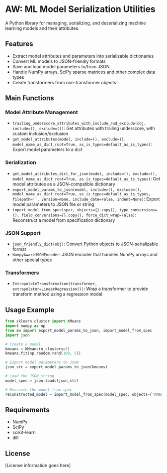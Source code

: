 # AW: ML Model Serialization Utilities

A Python library for managing, serializing, and deserializing machine learning models and their attributes.

## Features

- Extract model attributes and parameters into serializable dictionaries
- Convert ML models to JSON-friendly formats
- Save and load model parameters to/from JSON
- Handle NumPy arrays, SciPy sparse matrices and other complex data types
- Create transformers from non-transformer objects

## Main Functions

### Model Attribute Management

- `trailing_underscore_attributes_with_include_and_exclude(obj, include=(), exclude=())`: Get attributes with trailing underscore, with custom inclusion/exclusion
- `get_model_attributes(model, include=(), exclude=(), model_name_as_dict_root=True, as_is_types=default_as_is_types)`: Export model parameters to a dict

### Serialization

- `get_model_attributes_dict_for_json(model, include=(), exclude=(), model_name_as_dict_root=True, as_is_types=default_as_is_types)`: Get model attributes as a JSON-compatible dictionary
- `export_model_params_to_json(model, include=(), exclude=(), model_name_as_dict_root=True, as_is_types=default_as_is_types, filepath='', version=None, include_date=False, indent=None)`: Export model parameters to JSON file or string
- `import_model_from_spec(spec, objects={}.copy(), type_conversions=(), field_conversions={}.copy(), force_dict_wrap=False)`: Reconstruct a model from specification dictionary

### JSON Support

- `json_friendly_dict(obj)`: Convert Python objects to JSON-serializable format
- `NumpyAwareJSONEncoder`: JSON encoder that handles NumPy arrays and other special types

### Transformers

- `ExtrapolateTransformation(transformer, extrapolator=LinearRegression())`: Wrap a transformer to provide transform method using a regression model

## Usage Example

```python
from sklearn.cluster import KMeans
import numpy as np
from aw import export_model_params_to_json, import_model_from_spec
import json

# Create a model
kmeans = KMeans(n_clusters=3)
kmeans.fit(np.random.rand(100, 5))

# Export model parameters to JSON
json_str = export_model_params_to_json(kmeans)

# Load the JSON string
model_spec = json.loads(json_str)

# Recreate the model from spec
reconstructed_model = import_model_from_spec(model_spec, objects={'KMeans': KMeans})
```

## Requirements

- NumPy
- SciPy
- scikit-learn
- dill

## License

[License information goes here]
